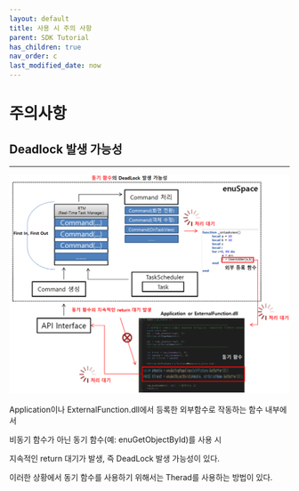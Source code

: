 ```yaml
---
layout: default
title: 사용 시 주의 사항
parent: SDK Tutorial
has_children: true
nav_order: c
last_modified_date: now
---
```


# 주의사항

## Deadlock 발생 가능성
---

![](./SDK/warning/Warning_0.PNG)

Application이나 ExternalFunction.dll에서 등록한 외부함수로 작동하는 함수 내부에서

비동기 함수가 아닌 동기 함수(예: enuGetObjectById)를 사용 시 

지속적인 return 대기가 발생, 즉 DeadLock 발생 가능성이 있다.

이러한 상황에서 동기 함수를 사용하기 위해서는 Therad를 사용하는 방법이 있다.


 


